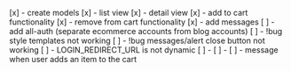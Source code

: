 [x] - create models
[x] - list view
[x] - detail view
[x] - add to cart functionality
[x] - remove from cart functionality
[x] - add messages
[ ] - add all-auth (separate ecommerce accounts from blog accounts)
[ ] - !bug style templates not working
[ ] - !bug messages/alert close button not working
[ ] - LOGIN_REDIRECT_URL is not dynamic
[ ] -
[ ] -
[ ] - message when user adds an item to the cart
